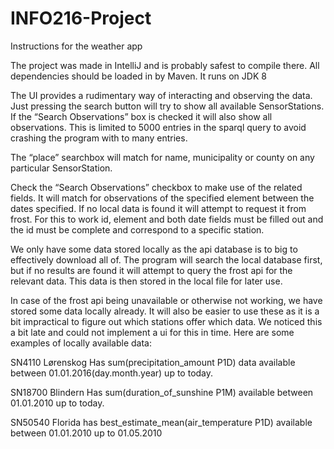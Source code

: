 # INFO216-Project

Instructions for the weather app

The project was made in IntelliJ and is probably safest to compile there.  All dependencies should be loaded in by Maven. It runs on JDK 8

The UI provides a rudimentary way of interacting and observing the data. 
Just pressing the search button will try to show all available SensorStations. If the “Search Observations” box is checked it will also show all observations. This is limited to 5000 entries in the sparql query to avoid crashing the program with to many entries.

The “place” searchbox will match for name, municipality or county on any particular SensorStation.

Check the “Search Observations” checkbox to make use of the related fields. It will match for observations of the specified element between the dates specified. If no local data is found it will attempt to request it from frost. For this to work id, element and both date fields must be filled out and the id must be complete and correspond to a specific station.

We only have some data stored locally as the api database is to big to effectively download all of. The program will search the local database first, but if no results are found it will attempt to query the frost api for the relevant data. This data is then stored in the local file for later use.

In case of the frost api being unavailable or otherwise not working, we have stored some data locally already. It will also be easier to use these as it is a bit impractical to figure out which stations offer which data. We noticed this a bit late and could not implement a ui for this in time. Here are some examples of locally available data:

SN4110 Lørenskog
Has sum(precipitation_amount P1D) data available between 01.01.2016(day.month.year) up to today.

SN18700 Blindern
Has sum(duration_of_sunshine P1M) available between 01.01.2010 up to today.

SN50540 Florida
has best_estimate_mean(air_temperature P1D) available between 01.01.2010 up to 01.05.2010